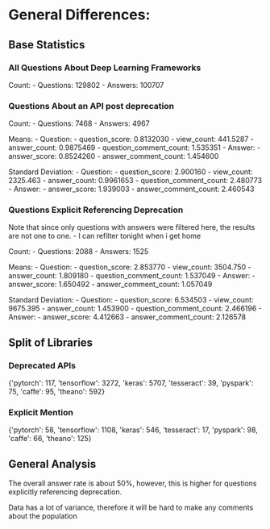 # General Differences:

## Base Statistics

### All Questions About Deep Learning Frameworks

Count:
    - Questions: 129802
    - Answers: 100707


### Questions About an API post deprecation

Count:
    - Questions: 7468
    - Answers: 4967

Means:
    - Question:
        - question_score: 0.8132030
        - view_count: 441.5287
        - answer_count: 0.9875469
        - question_comment_count: 1.535351
    - Answer:
        - answer_score: 0.8524260
        - answer_comment_count: 1.454600

Standard Deviation:
    - Question:
        - question_score: 2.900160
        - view_count: 2325.463
        - answer_count: 0.9961653
        - question_comment_count: 2.480773
    - Answer:
        - answer_score: 1.939003
        - answer_comment_count: 2.460543

### Questions Explicit Referencing Deprecation

Note that since only questions with answers were filtered here, the results are not
one to one.
    - I can refilter tonight when i get home

Count:
    - Questions: 2088
    - Answers: 1525

Means:
    - Question:
        - question_score: 2.853770
        - view_count: 3504.750
        - answer_count: 1.809180
        - question_comment_count: 1.537049
    - Answer:
        - answer_score: 1.650492
        - answer_comment_count: 1.057049

Standard Deviation:
    - Question:
        - question_score: 6.534503
        - view_count: 9675.395
        - answer_count: 1.453900
        - question_comment_count: 2.466196
    - Answer:
        - answer_score: 4.412663
        - answer_comment_count: 2.126578

## Split of Libraries

### Deprecated APIs
{'pytorch': 117, 'tensorflow': 3272, 'keras': 5707, 'tesseract': 39, 'pyspark': 75, 'caffe': 95, 'theano': 592}

### Explicit Mention
{'pytorch': 58, 'tensorflow': 1108, 'keras': 546, 'tesseract': 17, 'pyspark': 98, 'caffe': 66, 'theano': 125}

## General Analysis

The overall answer rate is about 50%, however, this is higher for questions explicitly
referencing deprecation.

Data has a lot of variance, therefore it will be hard to make any comments about the population




